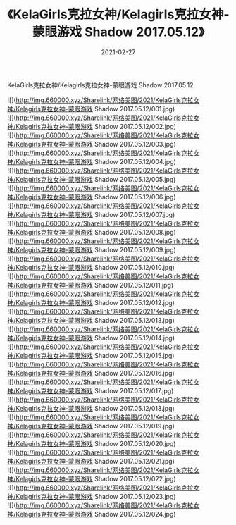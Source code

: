 ﻿---
layout: post
title:  《KelaGirls克拉女神/Kelagirls克拉女神-蒙眼游戏 Shadow 2017.05.12》
date:   2021-02-27
img: http://img.660000.xyz/Sharelink/网络美图/2021/KelaGirls克拉女神/Kelagirls克拉女神-蒙眼游戏 Shadow 2017.05.12/000.jpg
categories: [美女, 清纯, 唯美]
---

KelaGirls克拉女神/Kelagirls克拉女神-蒙眼游戏 Shadow 2017.05.12

 ![](http://img.660000.xyz/Sharelink/网络美图/2021/KelaGirls克拉女神/Kelagirls克拉女神-蒙眼游戏 Shadow 2017.05.12/001.jpg) <br>![](http://img.660000.xyz/Sharelink/网络美图/2021/KelaGirls克拉女神/Kelagirls克拉女神-蒙眼游戏 Shadow 2017.05.12/002.jpg) <br>![](http://img.660000.xyz/Sharelink/网络美图/2021/KelaGirls克拉女神/Kelagirls克拉女神-蒙眼游戏 Shadow 2017.05.12/003.jpg) <br>![](http://img.660000.xyz/Sharelink/网络美图/2021/KelaGirls克拉女神/Kelagirls克拉女神-蒙眼游戏 Shadow 2017.05.12/004.jpg) <br>![](http://img.660000.xyz/Sharelink/网络美图/2021/KelaGirls克拉女神/Kelagirls克拉女神-蒙眼游戏 Shadow 2017.05.12/005.jpg) <br>![](http://img.660000.xyz/Sharelink/网络美图/2021/KelaGirls克拉女神/Kelagirls克拉女神-蒙眼游戏 Shadow 2017.05.12/006.jpg) <br>![](http://img.660000.xyz/Sharelink/网络美图/2021/KelaGirls克拉女神/Kelagirls克拉女神-蒙眼游戏 Shadow 2017.05.12/007.jpg) <br>![](http://img.660000.xyz/Sharelink/网络美图/2021/KelaGirls克拉女神/Kelagirls克拉女神-蒙眼游戏 Shadow 2017.05.12/008.jpg) <br>![](http://img.660000.xyz/Sharelink/网络美图/2021/KelaGirls克拉女神/Kelagirls克拉女神-蒙眼游戏 Shadow 2017.05.12/009.jpg) <br>![](http://img.660000.xyz/Sharelink/网络美图/2021/KelaGirls克拉女神/Kelagirls克拉女神-蒙眼游戏 Shadow 2017.05.12/010.jpg) <br>![](http://img.660000.xyz/Sharelink/网络美图/2021/KelaGirls克拉女神/Kelagirls克拉女神-蒙眼游戏 Shadow 2017.05.12/011.jpg) <br>![](http://img.660000.xyz/Sharelink/网络美图/2021/KelaGirls克拉女神/Kelagirls克拉女神-蒙眼游戏 Shadow 2017.05.12/012.jpg) <br>![](http://img.660000.xyz/Sharelink/网络美图/2021/KelaGirls克拉女神/Kelagirls克拉女神-蒙眼游戏 Shadow 2017.05.12/013.jpg) <br>![](http://img.660000.xyz/Sharelink/网络美图/2021/KelaGirls克拉女神/Kelagirls克拉女神-蒙眼游戏 Shadow 2017.05.12/014.jpg) <br>![](http://img.660000.xyz/Sharelink/网络美图/2021/KelaGirls克拉女神/Kelagirls克拉女神-蒙眼游戏 Shadow 2017.05.12/015.jpg) <br>![](http://img.660000.xyz/Sharelink/网络美图/2021/KelaGirls克拉女神/Kelagirls克拉女神-蒙眼游戏 Shadow 2017.05.12/016.jpg) <br>![](http://img.660000.xyz/Sharelink/网络美图/2021/KelaGirls克拉女神/Kelagirls克拉女神-蒙眼游戏 Shadow 2017.05.12/017.jpg) <br>![](http://img.660000.xyz/Sharelink/网络美图/2021/KelaGirls克拉女神/Kelagirls克拉女神-蒙眼游戏 Shadow 2017.05.12/018.jpg) <br>![](http://img.660000.xyz/Sharelink/网络美图/2021/KelaGirls克拉女神/Kelagirls克拉女神-蒙眼游戏 Shadow 2017.05.12/019.jpg) <br>![](http://img.660000.xyz/Sharelink/网络美图/2021/KelaGirls克拉女神/Kelagirls克拉女神-蒙眼游戏 Shadow 2017.05.12/020.jpg) <br>![](http://img.660000.xyz/Sharelink/网络美图/2021/KelaGirls克拉女神/Kelagirls克拉女神-蒙眼游戏 Shadow 2017.05.12/021.jpg) <br>![](http://img.660000.xyz/Sharelink/网络美图/2021/KelaGirls克拉女神/Kelagirls克拉女神-蒙眼游戏 Shadow 2017.05.12/022.jpg) <br>![](http://img.660000.xyz/Sharelink/网络美图/2021/KelaGirls克拉女神/Kelagirls克拉女神-蒙眼游戏 Shadow 2017.05.12/023.jpg) <br>![](http://img.660000.xyz/Sharelink/网络美图/2021/KelaGirls克拉女神/Kelagirls克拉女神-蒙眼游戏 Shadow 2017.05.12/024.jpg) <br>